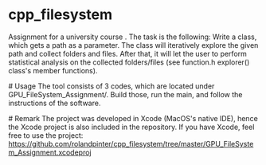 # cpp_filesystem
Assignment for a university course . The task is the following: 
Write a class, which gets a path as a parameter. The class will iteratively explore the given path and collect folders and files. After that, it will let the user to perform statistical analysis on the collected folders/files (see function.h explorer() class's member functions). 

# Usage
The tool consists of 3 codes, which are located under GPU_FileSystem_Assignment/. Build those, run the main, and follow the instructions of the software. 

# Remark
The project was developed in Xcode (MacOS's native IDE), hence the Xcode project is also included in the repository. If you have Xcode, feel free to use the project: https://github.com/rolandpinter/cpp_filesystem/tree/master/GPU_FileSystem_Assignment.xcodeproj
